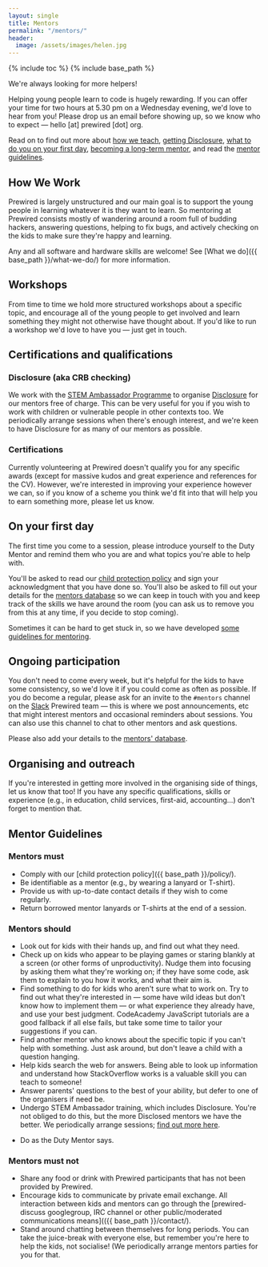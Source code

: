 ```yaml
---
layout: single
title: Mentors
permalink: "/mentors/"
header:
  image: /assets/images/helen.jpg
---
```

{% include toc %}
{% include base_path %}

We're always looking for more helpers!

Helping young people learn to code is hugely rewarding. If you can offer your time for two hours at 5.30 pm on a Wednesday evening, we'd love to hear from you! Please drop us an email before showing up, so we know who to expect &mdash; hello [at] prewired [dot] org. 

Read on to find out more about [how we teach](#how-we-teach), [getting Disclosure](#certifications-and-qualifications), [what to do you on your first day](#on-your-first-day), [becoming a long-term mentor](#ongoing-participation), and read the [mentor guidelines](#mentor-guidelines).

## How We Work

Prewired is largely unstructured and our main goal is to support the young people in learning whatever it is they want to learn. So mentoring at Prewired consists mostly of wandering around a room full of budding hackers, answering questions, helping to fix bugs, and actively checking on the kids to make sure they're happy and learning.

Any and all software and hardware skills are welcome! See [What we do]({{ base_path }}/what-we-do/) for more information.

## Workshops

From time to time we hold more structured workshops about a specific topic, and encourage all of the young people to get involved and learn something they might not otherwise have thought about. If you'd like to run a workshop we'd love to have you &mdash; just get in touch.

## Certifications and qualifications

### Disclosure (aka CRB checking)

We work with the [STEM Ambassador Programme](http://www.stemnet.org.uk/ambassadors/) to organise [Disclosure](http://www.disclosurescotland.co.uk/) for our mentors free of charge. This can be very useful for you if you wish to work with children or vulnerable people in other contexts too. We periodically arrange sessions when there's enough interest, and we're keen to have Disclosure for as many of our mentors as possible. <!-- Check back here to find out when one is being scheduled. -->

### Certifications

Currently volunteering at Prewired doesn't qualify you for any specific awards (except for massive kudos and great experience and references for the CV). However, we're interested in improving your experience however we can, so if you know of a scheme you think we'd fit into that will help you to earn something more, please let us know.

## On your first day

The first time you come to a session, please introduce yourself to the Duty Mentor and remind them who you are and what topics you're able to help with. 

You'll be asked to read our [child protection policy](policy.html) and sign your acknowledgment that you have done so. You'll also be asked to fill out your details for the [mentors database](https://docs.google.com/forms/d/1NAZyNhLD-vFHEqpxOqYa0oaWjvDHe2Xuy4RI1uUqgGM/viewform) so we can keep in touch with you and keep track of the skills we have around the room (you can ask us to remove you from this at any time, if you decide to stop coming).

Sometimes it can be hard to get stuck in, so we have developed [some guidelines for mentoring](#mentors-guidelines).

## Ongoing participation

You don't need to come every week, but it's helpful for the kids to have some consistency, so we'd love it if you could come as often as possible. If you do become a regular, please ask for an invite to the `#mentors` channel on the [Slack](https://slack.com) Prewired team &mdash; this is where we post  announcements, etc that might interest mentors and occasional reminders about sessions. You can also use this channel to chat to other mentors and ask questions.

Please also add your details to the [mentors' database](https://docs.google.com/forms/d/1NAZyNhLD-vFHEqpxOqYa0oaWjvDHe2Xuy4RI1uUqgGM/viewform).

<!-- Mentors who have undergone Disclosure can take a turn at being the Duty Mentor. We rotate this between people happy to do it, and it's mostly just about being the first port of call for kids, parents and other mentors. You can see the [Duty Mentor guidelines and rota here](#duty-mentor-guidelines-and-rota).  -->

## Organising and outreach

If you're interested in getting more involved in the organising side of things, let us know that too! If you have any specific qualifications, skills or experience (e.g., in education, child services, first-aid, accounting...) don't forget to mention that.

## Mentor Guidelines

### Mentors must

* Comply with our [child protection policy]({{ base_path }}/policy/).
* Be identifiable as a mentor (e.g., by wearing a lanyard or T-shirt).
* Provide us with up-to-date contact details if they wish to come regularly.
* Return borrowed mentor lanyards or T-shirts at the end of a session.

### Mentors should

* Look out for kids with their hands up, and find out what they need.
* Check up on kids who appear to be playing games or staring blankly at a screen (or other forms of unproductivity). Nudge them into focusing by asking them what they're working on; if they have some code, ask them to explain to you how it works, and what their aim is. 
* Find something to do for kids who aren't sure what to work on. Try to find out what they're interested in &mdash; some have wild ideas but don't know how to implement them &mdash; or what experience they already have, and use your best judgment. CodeAcademy JavaScript tutorials are a good fallback if all else fails, but take some time to tailor your suggestions if you can.
* Find another mentor who knows about the specific topic if you can't help with something. Just ask around, but don't leave a child with a question hanging.
* Help kids search the web for answers. Being able to look up information and understand how StackOverflow works is a valuable skill you can teach to someone!
* Answer parents' questions to the best of your ability, but  defer to one of the organisers if need be.
* Undergo STEM Ambassador training, which includes Disclosure. You're not obliged to do this, but the more Disclosed mentors we have the better. We periodically arrange sessions; [find out more here](#certifications-and-qualifications).
<!-- * Take a turn at being the [Duty Mentor](#duty-mentor-guidelines-and-rota), but you can opt out if you'd rather not. -->
* Do as the Duty Mentor says.

### Mentors must not

* Share any food or drink with Prewired participants that has not been provided by Prewired.
* Encourage kids to communicate by private email exchange. All interaction between kids and mentors can go through the [prewired-discuss googlegroup, IRC channel or other public/moderated communications means](({{ base_path }}/contact/).
* Stand around chatting between themselves for long periods. You can take the juice-break with everyone else, but remember you're here to help the kids, not socialise! (We periodically arrange mentors parties for you for that.

